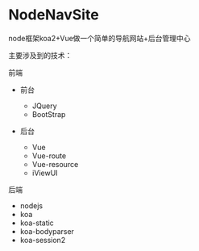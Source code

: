 # NodeNavSite
node框架koa2+Vue做一个简单的导航网站+后台管理中心

<p>主要涉及到的技术：</p>
<p>前端</p>
<ul>
  <li>
    <p>前台</p>
    <ul>
      <li>JQuery</li>
      <li>BootStrap</li>
    </ul>
  </li>
  <li>
    <p>后台</p>
    <ul>
      <li>Vue</li>
      <li>Vue-route</li>
      <li>Vue-resource</li>
      <li>iViewUI</li>
    </ul>
  </li>
</ul>
<p>后端</p>
<ul>
  <li>nodejs</li>
  <li>koa</li>
  <li>koa-static</li>
  <li>koa-bodyparser</li>
  <li>koa-session2</li>
</ul>
